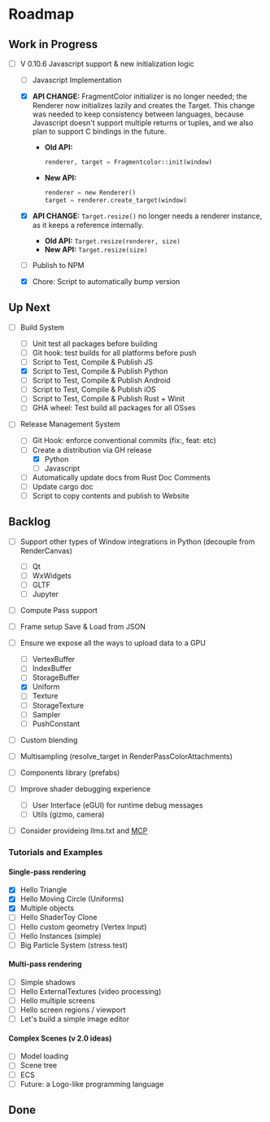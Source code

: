# Roadmap

## Work in Progress

- [ ] V 0.10.6 Javascript support & new initialization logic

  - [ ] Javascript Implementation
  - [x] **API CHANGE:** FragmentColor initializer is no longer needed; the Renderer now initializes lazily and creates the Target. This change was needed to keep consistency between languages, because Javascript doesn't support multiple returns or tuples, and we also plan to support C bindings in the future.

    - **Old API:**
      ```python
      renderer, target = Fragmentcolor::init(window)
      ```
    - **New API:**
      ```python
      renderer = new Renderer()
      target = renderer.create_target(window)
      ```

  - [x] **API CHANGE:** `Target.resize()` no longer needs a renderer instance, as it keeps a reference internally.

    - **Old API:** `Target.resize(renderer, size)`
    - **New API:** `Target.resize(size)`

  - [ ] Publish to NPM
  - [x] Chore: Script to automatically bump version

## Up Next

- [ ] Build System

  - [ ] Unit test all packages before building
  - [ ] Git hook: test builds for all platforms before push
  - [ ] Script to Test, Compile & Publish JS
  - [x] Script to Test, Compile & Publish Python
  - [ ] Script to Test, Compile & Publish Android
  - [ ] Script to Test, Compile & Publish iOS
  - [ ] Script to Test, Compile & Publish Rust + Winit
  - [ ] GHA wheel: Test build all packages for all OSses

- [ ] Release Management System

  - [ ] Git Hook: enforce conventional commits (fix:, feat: etc)
  - [ ] Create a distribution via GH release
    - [x] Python
    - [ ] Javascript
  - [ ] Automatically update docs from Rust Doc Comments
  - [ ] Update cargo doc
  - [ ] Script to copy contents and publish to Website

## Backlog

- [ ] Support other types of Window integrations in Python (decouple from RenderCanvas)
  - [ ] Qt
  - [ ] WxWidgets
  - [ ] GLTF
  - [ ] Jupyter
- [ ] Compute Pass support
- [ ] Frame setup Save & Load from JSON
- [ ] Ensure we expose all the ways to upload data to a GPU

  - [ ] VertexBuffer
  - [ ] IndexBuffer
  - [ ] StorageBuffer
  - [x] Uniform
  - [ ] Texture
  - [ ] StorageTexture
  - [ ] Sampler
  - [ ] PushConstant

- [ ] Custom blending

- [ ] Multisampling (resolve_target in RenderPassColorAttachments)

- [ ] Components library (prefabs)

- [ ] Improve shader debugging experience

  - [ ] User Interface (eGUI) for runtime debug messages
  - [ ] Utils (gizmo, camera)

- [ ] Consider provideing llms.txt and [MCP](https://modelcontextprotocol.io/introduction)

### Tutorials and Examples

#### Single-pass rendering

- [x] Hello Triangle
- [x] Hello Moving Circle (Uniforms)
- [x] Multiple objects
- [ ] Hello ShaderToy Clone
- [ ] Hello custom geometry (Vertex Input)
- [ ] Hello Instances (simple)
- [ ] Big Particle System (stress test)

#### Multi-pass rendering

- [ ] Simple shadows
- [ ] Hello ExternalTextures (video processing)
- [ ] Hello multiple screens
- [ ] Hello screen regions / viewport
- [ ] Let's build a simple image editor

#### Complex Scenes (v 2.0 ideas)

- [ ] Model loading
- [ ] Scene tree
- [ ] ECS
- [ ] Future: a Logo-like programming language

## Done
